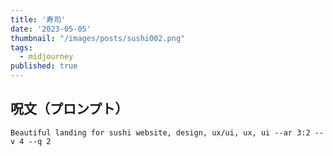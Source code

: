 ```yaml
---
title: '寿司'
date: '2023-05-05'
thumbnail: "/images/posts/sushi002.png"
tags:
  - midjourney
published: true
---
```


## 呪文（プロンプト）
```
Beautiful landing for sushi website, design, ux/ui, ux, ui --ar 3:2 --v 4 --q 2
```